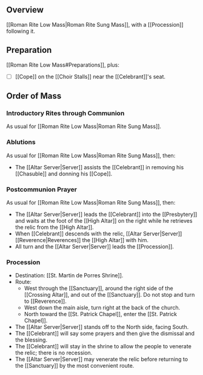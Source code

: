 ## Overview
[[Roman Rite Low Mass|Roman Rite Sung Mass]], with a [[Procession]] following it.

## Preparation
[[Roman Rite Low Mass#Preparations]], plus:

- [ ] [[Cope]] on the [[Choir Stalls]] near the [[Celebrant]]'s seat.

## Order of Mass

### Introductory Rites through Communion
As usual for [[Roman Rite Low Mass|Roman Rite Sung Mass]].

### Ablutions
As usual for [[Roman Rite Low Mass|Roman Rite Sung Mass]], then:

- The [[Altar Server|Server]] assists the [[Celebrant]] in removing his [[Chasuble]] and donning his [[Cope]].

### Postcommunion Prayer
As usual for [[Roman Rite Low Mass|Roman Rite Sung Mass]], then:

- The [[Altar Server|Server]] leads the [[Celebrant]] into the [[Presbytery]] and waits at the foot of the [[High Altar]] on the right while he retrieves the relic from the [[High Altar]].
- When [[Celebrant]] descends with the relic, [[Altar Server|Server]] [[Reverence|Reverences]] the [[High Altar]] with him.
- All turn and the [[Altar Server|Server]] leads the [[Procession]].
### Procession
- Destination: [[St. Martin de Porres Shrine]].
- Route:
	- West through the [[Sanctuary]], around the right side of the [[Crossing Altar]], and out of the [[Sanctuary]]. Do not stop and turn to [[Reverence]].
	- West down the main aisle, turn right at the back of the church.
	- North toward the [[St. Patrick Chapel]], enter the [[St. Patrick Chapel]].
- The [[Altar Server|Server]] stands off to the North side, facing South.
- The [[Celebrant]] will say some prayers and then give the dismissal and the blessing.
- The [[Celebrant]] will stay in the shrine to allow the people to venerate the relic; there is no recession.
- The [[Altar Server|Server]] may venerate the relic before returning to the [[Sanctuary]] by the most convenient route.